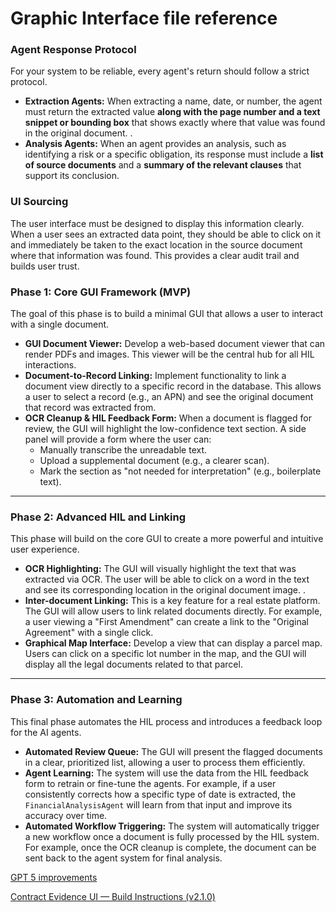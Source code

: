 # Graphic Interface file reference

### Agent Response Protocol

For your system to be reliable, every agent's return should follow a strict protocol.

- **Extraction Agents:** When extracting a name, date, or number, the agent must return the extracted value **along with the page number and a text snippet or bounding box** that shows exactly where that value was found in the original document. .
- **Analysis Agents:** When an agent provides an analysis, such as identifying a risk or a specific obligation, its response must include a **list of source documents** and a **summary of the relevant clauses** that support its conclusion.

### UI Sourcing

The user interface must be designed to display this information clearly. When a user sees an extracted data point, they should be able to click on it and immediately be taken to the exact location in the source document where that information was found. This provides a clear audit trail and builds user trust.

### Phase 1: Core GUI Framework (MVP)

The goal of this phase is to build a minimal GUI that allows a user to interact with a single document.

- **GUI Document Viewer:** Develop a web-based document viewer that can render PDFs and images. This viewer will be the central hub for all HIL interactions.
- **Document-to-Record Linking:** Implement functionality to link a document view directly to a specific record in the database. This allows a user to select a record (e.g., an APN) and see the original document that record was extracted from.
- **OCR Cleanup & HIL Feedback Form:** When a document is flagged for review, the GUI will highlight the low-confidence text section. A side panel will provide a form where the user can:
    - Manually transcribe the unreadable text.
    - Upload a supplemental document (e.g., a clearer scan).
    - Mark the section as "not needed for interpretation" (e.g., boilerplate text).

---

### Phase 2: Advanced HIL and Linking

This phase will build on the core GUI to create a more powerful and intuitive user experience.

- **OCR Highlighting:** The GUI will visually highlight the text that was extracted via OCR. The user will be able to click on a word in the text and see its corresponding location in the original document image. .
- **Inter-document Linking:** This is a key feature for a real estate platform. The GUI will allow users to link related documents directly. For example, a user viewing a "First Amendment" can create a link to the "Original Agreement" with a single click.
- **Graphical Map Interface:** Develop a view that can display a parcel map. Users can click on a specific lot number in the map, and the GUI will display all the legal documents related to that parcel.

---

### Phase 3: Automation and Learning

This final phase automates the HIL process and introduces a feedback loop for the AI agents.

- **Automated Review Queue:** The GUI will present the flagged documents in a clear, prioritized list, allowing a user to process them efficiently.
- **Agent Learning:** The system will use the data from the HIL feedback form to retrain or fine-tune the agents. For example, if a user consistently corrects how a specific type of date is extracted, the `FinancialAnalysisAgent` will learn from that input and improve its accuracy over time.
- **Automated Workflow Triggering:** The system will automatically trigger a new workflow once a document is fully processed by the HIL system. For example, once the OCR cleanup is complete, the document can be sent back to the agent system for final analysis.

[GPT 5 improvements](GPT%205%20improvements%2024d03309972680b39e0dc043b512b1a4.md)

[Contract Evidence UI — Build Instructions (v2.1.0)](Contract%20Evidence%20UI%20%E2%80%94%20Build%20Instructions%20(v2%201%200)%2025203309972680fcb40fcc4e36f3cab6.md)